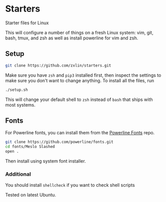 # Starters
Starter files for Linux

This will configure a number of things on a fresh Linux system: vim, git, bash, tmux, and zsh as well as install powerline for vim and zsh.

## Setup

```bash
git clone https://github.com/zxlin/starters.git
```

Make sure you have `zsh` and `pip3` installed first, then inspect the settings to make sure you don't want to change anything.
To install all the files, run 
```bash
./setup.sh
```

This will change your default shell to `zsh` instead of `bash` that ships with most systems. 

## Fonts

For Powerline fonts, you can install them from the [Powerline Fonts](https://github.com/powerline/fonts/tree/master/Meslo%20Slashed) repo.

```bash
git clone https://github.com/powerline/fonts.git
cd fonts/Meslo Slashed
open .
```

Then install using system font installer.

### Additional

You should install `shellcheck` if you want to check shell scripts

Tested on latest Ubuntu.
